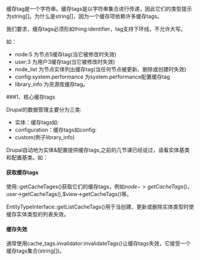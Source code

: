 缓存tag是一个字符串。缓存tags是以字符串集合进行传递，因此它们的类型提示为string[]。为什么是string[]，因为一个缓存项依赖许多缓存tags。

我们要求，缓存tags必须形如thing:identifier，tag支持下环线，不允许大写。

如：
* node:5 为节点5缓存tag(当它被修改时失效)
* user:3 为用户3缓存tag(当它被修改时失效)
* node_list 为节点实体列出缓存tag(当任何节点被更新、删除或创建时失效)
* config:system.performance 为system.performance配置缓存tag
* library_info 为资源库缓存tag。

###1、核心缓存tags

Drupal的数据管理主要分为三类:
* 实体：缓存tags如<entity type>:<entity ID>
* configuration：缓存tags如config:<configuration name>
* custom(例子library_info)

Drupal自动地为实体&配置提供缓存tags,之前的几节课已经说过，请看实体基类和配置基类。如：

#### 获取缓存tags
使用::getCacheTages()获取它们的缓存tags，例如$node->getCacheTags()，$user->getCacheTags(),$view->getCacheTags()等。

EntityTypeInterface::getListCacheTags()用于当创建、更新或删除实体类型时使缓存实体类型的列表失效。

#### 缓存失效
通常使用cache_tags.invalidator:invalidateTags()让缓存tags失效，它接受一个缓存tags集合(string[])。